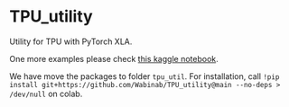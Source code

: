 # TPU_utility
Utility for TPU with PyTorch XLA.

One more examples please check [this kaggle notebook](https://www.kaggle.com/wabinab/test-tpu-training).

We have move the packages to folder `tpu_util`. For installation, call `!pip install git+https://github.com/Wabinab/TPU_utility@main --no-deps > /dev/null` on colab. 